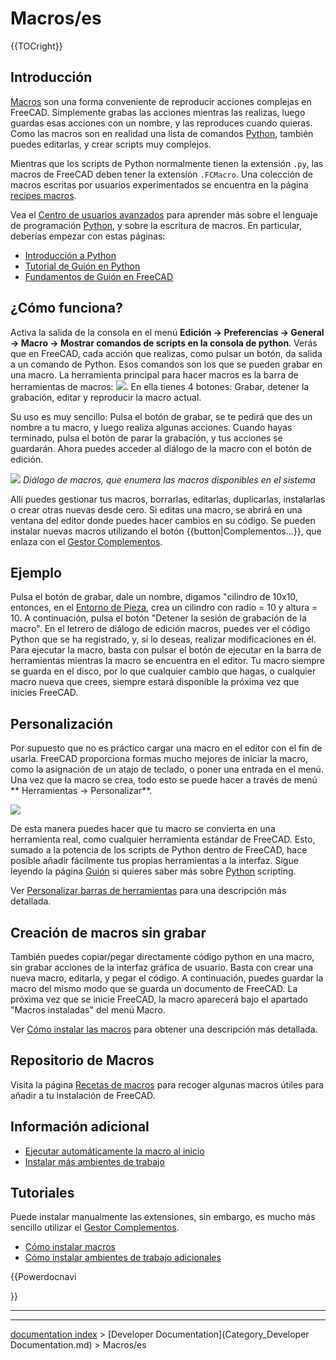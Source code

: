 # Macros/es
{{TOCright}}

## Introducción

[Macros](Macros/es.md) son una forma conveniente de reproducir acciones complejas en FreeCAD. Simplemente grabas las acciones mientras las realizas, luego guardas esas acciones con un nombre, y las reproduces cuando quieras. Como las macros son en realidad una lista de comandos [Python](Python/es.md), también puedes editarlas, y crear scripts muy complejos.


<div class="mw-translate-fuzzy">

Mientras que los scripts de Python normalmente tienen la extensión `.py`, las macros de FreeCAD deben tener la extensión `.FCMacro`. Una colección de macros escritas por usuarios experimentados se encuentra en la página [recipes macros](macros_recipes/es.md).


</div>

Vea el [Centro de usuarios avanzados](Power_users_hub/es.md) para aprender más sobre el lenguaje de programación [Python](Python/es.md), y sobre la escritura de macros. En particular, deberías empezar con estas páginas:

-   [Introducción a Python](Introduction_to_Python/es.md)
-   [Tutorial de Guión en Python](Python_scripting_tutorial/es.md)
-   [Fundamentos de Guión en FreeCAD](FreeCAD_Scripting_Basics/es.md)

## ¿Cómo funciona? 

Activa la salida de la consola en el menú **Edición → Preferencias → General → Macro → Mostrar comandos de scripts en la consola de python**. Verás que en FreeCAD, cada acción que realizas, como pulsar un botón, da salida a un comando de Python. Esos comandos son los que se pueden grabar en una macro. La herramienta principal para hacer macros es la barra de herramientas de macros: ![](images/Macros_toolbar.jpg ). En ella tienes 4 botones: Grabar, detener la grabación, editar y reproducir la macro actual.

Su uso es muy sencillo: Pulsa el botón de grabar, se te pedirá que des un nombre a tu macro, y luego realiza algunas acciones. Cuando hayas terminado, pulsa el botón de parar la grabación, y tus acciones se guardarán. Ahora puedes acceder al diálogo de la macro con el botón de edición.

![](images/Macros.png ) *Diálogo de macros, que enumera las macros disponibles en el sistema*

Allí puedes gestionar tus macros, borrarlas, editarlas, duplicarlas, instalarlas o crear otras nuevas desde cero. Si editas una macro, se abrirá en una ventana del editor donde puedes hacer cambios en su código. Se pueden instalar nuevas macros utilizando el botón {{button|Complementos...}}, que enlaza con el [Gestor Complementos](AddonManager/es.md).

## Ejemplo


<div class="mw-translate-fuzzy">

Pulsa el botón de grabar, dale un nombre, digamos \"cilindro de 10x10, entonces, en el [Entorno de Pieza](Part_Workbench/es.md), crea un cilindro con radio = 10 y altura = 10. A continuación, pulsa el botón \"Detener la sesión de grabación de la macro\". En el letrero de diálogo de edición macros, puedes ver el código Python que se ha registrado, y, si lo deseas, realizar modificaciones en él. Para ejecutar la macro, basta con pulsar el botón de ejecutar en la barra de herramientas mientras la macro se encuentra en el editor. Tu macro siempre se guarda en el disco, por lo que cualquier cambio que hagas, o cualquier macro nueva que crees, siempre estará disponible la próxima vez que inicies FreeCAD.


</div>

## Personalización

Por supuesto que no es práctico cargar una macro en el editor con el fin de usarla. FreeCAD proporciona formas mucho mejores de iniciar la macro, como la asignación de un atajo de teclado, o poner una entrada en el menú. Una vez que la macro se crea, todo esto se puede hacer a través de menú ** Herramientas →  Personalizar**.

![](images/Macros_config.jpg )


<div class="mw-translate-fuzzy">

De esta manera puedes hacer que tu macro se convierta en una herramienta real, como cualquier herramienta estándar de FreeCAD. Esto, sumado a la potencia de los scripts de Python dentro de FreeCAD, hace posible añadir fácilmente tus propias herramientas a la interfaz. Sigue leyendo la página [Guión](Scripting/es.md) si quieres saber más sobre [Python](Python/es.md) scripting.


</div>

Ver [Personalizar barras de herramientas](Customize_Toolbars/es.md) para una descripción más detallada.

## Creación de macros sin grabar 

También puedes copiar/pegar directamente código python en una macro, sin grabar acciones de la interfaz gráfica de usuario. Basta con crear una nueva macro, editarla, y pegar el código. A continuación, puedes guardar la macro del mismo modo que se guarda un documento de FreeCAD. La próxima vez que se inicie FreeCAD, la macro aparecerá bajo el apartado \"Macros instaladas\" del menú Macro.


<div class="mw-translate-fuzzy">

Ver [Cómo instalar las macros](How_to_install_macros/es.md) para obtener una descripción más detallada.


</div>


<div class="mw-translate-fuzzy">

## Repositorio de Macros 


</div>


<div class="mw-translate-fuzzy">

Visita la página [Recetas de macros](Macros_recipes/es.md) para recoger algunas macros útiles para añadir a tu instalación de FreeCAD.


</div>

## Información adicional 

-   [Ejecutar automáticamente la macro al inicio](Macro_at_Startup/es.md)
-   [Instalar más ambientes de trabajo](Installing_more_workbenches/es.md)

## Tutoriales


<div class="mw-translate-fuzzy">

Puede instalar manualmente las extensiones, sin embargo, es mucho más sencillo utilizar el [Gestor Complementos](Std_AddonMgr/es.md).

-   [Cómo instalar macros](How_to_install_macros/es.md)
-   [Cómo instalar ambientes de trabajo adicionales](How_to_install_additional_workbenches/es.md)


</div>


{{Powerdocnavi

}} 

_ _ _

---
[documentation index](../README.md) > [Developer Documentation](Category_Developer Documentation.md) > Macros/es
